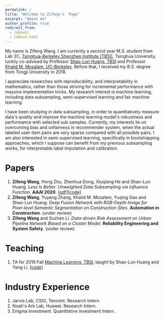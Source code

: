 ```yaml
---
permalink: /
title: "Welcome to Zifeng's  Page"
excerpt: "About me"
author_profile: true
redirect_from: 
  - /about/
  - /about.html
---
```


My name is Zifeng Wang. I am currently a second year M.S. student from Lab 2C, [Tsinghua-Berkeley Shenzhen Institute (TBSI)](https://www.tbsi.edu.cn/en/), Tsinghua University, luckily co-advised by Professor [Shao-Lun Huang, TBSI](https://www.tbsi.edu.cn/en/index.php?s=/cms/181.html) and Professor [Khalid M. Mosalam, UC-Berkeley](https://www.tbsi.edu.cn/en/index.php?s=/cms/182.html). Before that, I received my B.S. degree from Tongji University in 2018.

I appreciate researches with reproducibility, and interpretability in mathematics, rather than those striving for incremental performance with massive implementation tricks. My research interest is machine learning, including data subsampling, semi-supervised learning and fair machine learning.

I have been studying in data subsampling, in order to quantitatively measure data's *quality* and improve the machine learning model's robustness and performance with selected sub samples. Currently, my interests lie on overcoming bias and unfairness in recommender system, when the actual labeled user-item pairs are very sparse compared with all possible pairs. I am also interested in semi-supervised learning, specifically in bootstrapping approaches, which I suppose can benefit from my previous subsampling works, for interpretable label imputation and calibration.

Papers
======
1. **Zifeng Wang**, Hong Zhu, Zhenhua Dong, Xiuqiang He and Shao-Lun Huang. *Less Is Better: Unweighted Data Subsampling via Influence Function*. **AAAI 2020**. [[pdf]](https://arxiv.org/abs/1912.01321)[[code]](https://github.com/RyanWangZf/Influence_Subsampling)
2. **Zifeng Wang**, Yuyang Zhang, Khalid M. Mosalam, Yuqing Gao and Shao-Lun Huang. *Deep Fusion Network with RGB-Depth Image for Pixel-level Semantic Segmentation on Construction Sites*. **Automation in Construction**. (under review)
3. **Zifeng Wang** and Suzhen Li. *Data-driven Risk Assessment on Urban Pipeline Network Based on a Cluster Model*. **Reliability Engineering and System Safety**. (under review)

Teaching
======
1. TA for 2019 Fall [Machine Learning, TBSI](https://www.tbsi.edu.cn/en/index.php?s=/cms/377.html), taught by Shao-Lun Huang and Yang Li. [[code]](https://github.com/RyanWangZf/Learning_From_Data_2019_Fall)

Industry Experience
======
1. Jarvis Lab, CSIG, Tencent. Research Intern.
2. Noah's Ark Lab, Huawei. Research Intern.
3. Enigma Investment.  Quantitative investment Intern.

